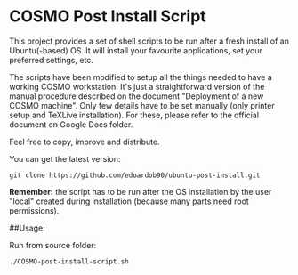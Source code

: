 COSMO Post Install Script
==========================

This project provides a set of shell scripts to be run after a fresh install of an Ubuntu(-based) OS. It will install your favourite applications, set your preferred settings, etc.

The scripts have been modified to setup all the things needed to have a working COSMO workstation. It's just a straightforward version of the manual procedure described on the document "Deployment of a new COSMO machine". Only few details have to be set manually (only printer setup and TeXLive installation). For these, please refer to the official document on Google Docs folder.

Feel free to copy, improve and distribute.

You can get the latest version:

    git clone https://github.com/edoardob90/ubuntu-post-install.git

**Remember:** the script has to be run after the OS installation by the user "local" created during installation (because many parts need root permissions).

##Usage:

Run from source folder:

    ./COSMO-post-install-script.sh
